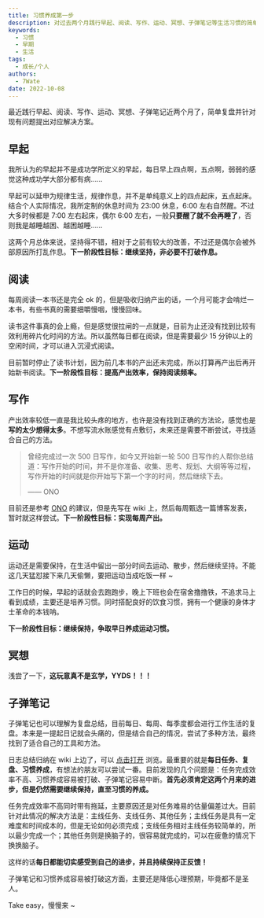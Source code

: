 ```yaml
---
title: 习惯养成第一步
description: 对过去两个月践行早起、阅读、写作、运动、冥想、子弹笔记等生活习惯的简单复盘和对现有问题的解决方案提出的总结。
keywords:
  - 习惯
  - 早期
  - 生活
tags:
  - 成长/个人
authors:
  - 7Wate
date: 2022-10-08
---
```


最近践行早起、阅读、写作、运动、冥想、子弹笔记近两个月了，简单复盘并针对现有问题提出对应解决方案。

## 早起

我所认为的早起并不是成功学所定义的早起，每日早上四点啊，五点啊，弱弱的感觉这种成功学大部分都有病……

早起可以延申为规律生活，规律作息，并不是单纯意义上的四点起床，五点起床。结合个人实际情况，我所定制的休息时间为 23:00 休息，6:00 左右自然醒。不过大多时候都是 7:00 左右起床，偶尔 6:00 左右，一般**只要醒了就不会再睡了**，否则我是越睡越困、越困越睡……

这两个月总体来说，坚持得不错，相对于之前有较大的改善，不过还是偶尔会被外部原因所打乱作息。**下一阶段性目标：继续坚持，非必要不打破作息。**

## 阅读

每周阅读一本书还是完全 ok 的，但是吸收归纳产出的话，一个月可能才会啃烂一本书，有些书真的需要细嚼慢咽，慢慢回味。

读书这件事真的会上瘾，但是感觉很拉闸的一点就是，目前为止还没有找到比较有效利用碎片化时间的方法。所以虽然每日都在阅读，但是需要最少 15 分钟以上的空闲时间，才可以进入沉浸式阅读。

目前暂时停止了读书计划，因为前几本书的产出还未完成，所以打算再产出后再开始新书阅读。**下一阶段性目标：提高产出效率，保持阅读频率。**

## 写作

产出效率较低一直是我比较头疼的地方，也许是没有找到正确的方法论，感觉也是**写的太少想得太多**。不想写流水账感觉有点敷衍，未来还是需要不断尝试，寻找适合自己的方法。

> 曾经完成过一次 500 日写作，如今又开始新一轮 500 日写作的人帮你总结道：写作开始的时间，并不是你准备、收集、思考、规划、大纲等等过程，写作开始的时间就是你开始写下第一个字的时间，然后继续下去。
> 
> —— ONO

目前还是参考 [ONO](https://onojyun.com/) 的建议，但是先写在 wiki 上，然后每周甄选一篇博客发表，暂时就这样尝试。**下一阶段性目标：实现每周产出。**

## 运动

运动还是需要保持，在生活中留出一部分时间去运动、散步，然后继续坚持。不能这几天猛怼接下来几天偷懒，要把运动当成吃饭一样 ~

工作日的时候，早起的话就会去跑跑步，晚上下班也会在宿舍撸撸铁，不追求马上看到成绩，主要还是培养习惯。同时搭配良好的饮食习惯，拥有一个健康的身体才士革命的本钱呐。

**下一阶段性目标：继续保持，争取早日养成运动习惯。**

## 冥想

浅尝了一下，**这玩意真不是玄学，YYDS！！！**

## 子弹笔记

子弹笔记也可以理解为复盘总结，目前每日、每周、每季度都会进行工作生活的复盘。本来是一提起日记就会头痛的，但是结合自己的情况，尝试了多种方法，最终找到了适合自己的工具和方法。

日志总结归纳在 wiki 上边了，可以 [点击打开](https://wiki.7wate.com/journal) 浏览。最重要的就是**每日任务、复盘、习惯养成**，有想法的朋友可以尝试一番。目前发现的几个问题是：任务完成效率不高、习惯养成容易被打破、子弹笔记容易中断。**首先必须肯定这两个月来的进步，但是仍然需要继续保持，直至习惯的养成。**

任务完成效率不高同时带有拖延，主要原因还是对任务难易的估量偏差过大。目前针对此情况的解决方法是：主线任务、支线任务、其他任务；主线任务是具有一定难度和时间成本的，但是无论如何必须完成；支线任务相对主线任务较简单的，所以最少完成一个；其他任务则是换脑子的，很容易就完成的，可以在疲惫的情况下换换脑子。

这样的话**每日都能切实感受到自己的进步，并且持续保持正反馈！**

子弹笔记和习惯养成容易被打破这方面，主要还是降低心理预期，毕竟都不是圣人。

Take easy，慢慢来 ~
